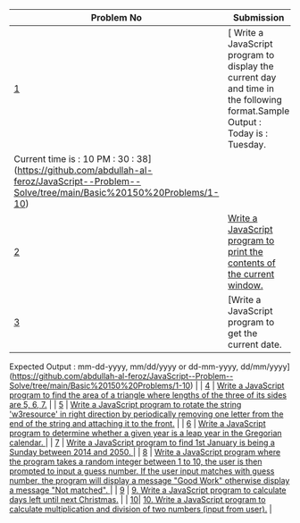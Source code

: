 | Problem No                                                            | Submission                                                     |
| --------------------------------------------------------------------- | -------------------------------------------------------------- |
| [1](https://github.com/abdullah-al-feroz/JavaScript--Problem--Solve/tree/main/Basic%20150%20Problems/1-10) | [ Write a JavaScript program to display the current day and time in the following format.Sample Output : Today is : Tuesday.
Current time is : 10 PM : 30 : 38](https://github.com/abdullah-al-feroz/JavaScript--Problem--Solve/tree/main/Basic%20150%20Problems/1-10)               |
| [2](https://github.com/abdullah-al-feroz/JavaScript--Problem--Solve/tree/main/Basic%20150%20Problems/1-10) | [Write a JavaScript program to print the contents of the current window.](https://github.com/abdullah-al-feroz/JavaScript--Problem--Solve/tree/main/Basic%20150%20Problems/1-10)       |
| [3](https://github.com/abdullah-al-feroz/JavaScript--Problem--Solve/tree/main/Basic%20150%20Problems/1-10) | [Write a JavaScript program to get the current date.  
Expected Output :
mm-dd-yyyy, mm/dd/yyyy or dd-mm-yyyy, dd/mm/yyyy](https://github.com/abdullah-al-feroz/JavaScript--Problem--Solve/tree/main/Basic%20150%20Problems/1-10)        |
| [4](https://github.com/abdullah-al-feroz/JavaScript--Problem--Solve/tree/main/Basic%20150%20Problems/1-10) | [Write a JavaScript program to find the area of a triangle where lengths of the three of its sides are 5, 6, 7.](https://github.com/abdullah-al-feroz/JavaScript--Problem--Solve/tree/main/Basic%20150%20Problems/1-10)             |
| [5](https://github.com/abdullah-al-feroz/JavaScript--Problem--Solve/tree/main/Basic%20150%20Problems/1-10) | [Write a JavaScript program to rotate the string 'w3resource' in right direction by periodically removing one letter from the end of the string and attaching it to the front.](https://github.com/abdullah-al-feroz/JavaScript--Problem--Solve/tree/main/Basic%20150%20Problems/1-10)         |
| [6](https://github.com/abdullah-al-feroz/JavaScript--Problem--Solve/tree/main/Basic%20150%20Problems/1-10) | [Write a JavaScript program to determine whether a given year is a leap year in the Gregorian calendar. 
](https://github.com/abdullah-al-feroz/JavaScript--Problem--Solve/tree/main/Basic%20150%20Problems/1-10) |
| [7](https://github.com/abdullah-al-feroz/JavaScript--Problem--Solve/tree/main/Basic%20150%20Problems/1-10) | [Write a JavaScript program to find 1st January is being a Sunday between 2014 and 2050. ](https://github.com/abdullah-al-feroz/JavaScript--Problem--Solve/tree/main/Basic%20150%20Problems/1-10)        |
| [8](https://github.com/abdullah-al-feroz/JavaScript--Problem--Solve/tree/main/Basic%20150%20Problems/1-10) | [Write a JavaScript program where the program takes a random integer between 1 to 10, the user is then prompted to input a guess number. If the user input matches with guess number, the program will display a message "Good Work" otherwise display a message "Not matched". ](https://github.com/abdullah-al-feroz/JavaScript--Problem--Solve/tree/main/Basic%20150%20Problems/1-10)             |
| [9](https://github.com/abdullah-al-feroz/JavaScript--Problem--Solve/tree/main/Basic%20150%20Problems/1-10) | [9. Write a JavaScript program to calculate days left until next Christmas.](https://github.com/abdullah-al-feroz/JavaScript--Problem--Solve/tree/main/Basic%20150%20Problems/1-10)         |
| [10](https://github.com/abdullah-al-feroz/JavaScript--Problem--Solve/tree/main/Basic%20150%20Problems/1-10)| [10. Write a JavaScript program to calculate multiplication and division of two numbers (input from user).](https://github.com/abdullah-al-feroz/JavaScript--Problem--Solve/tree/main/Basic%20150%20Problems/1-10) |
